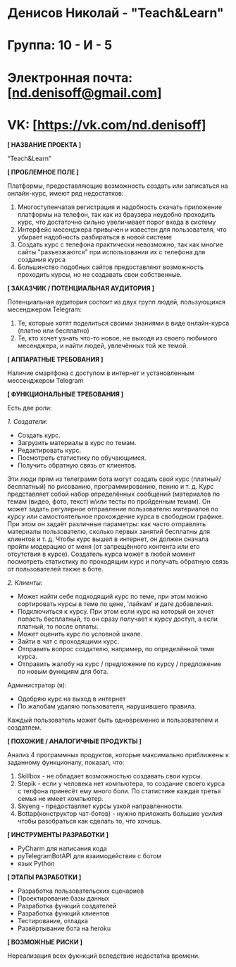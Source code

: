 # Денисов Николай - "Teach&Learn"
# Группа: 10 - И - 5
# Электронная почта: [nd.denisoff@gmail.com]
# VK: [https://vk.com/nd.denisoff]

**[ НАЗВАНИЕ ПРОЕКТА ]**

“Teach&Learn”

**[ ПРОБЛЕМНОЕ ПОЛЕ ]**

Платформы, предоставляющие возможность создать или записаться на онлайн-курс, имеют ряд недостатков:
1. Многоступенчатая регистрация и надобность скачать приложение платформы на телефон, так как из браузера неудобно проходить курс, что достаточно сильно увеличивает порог входа в систему
2. Интерфейс месенджера привычен и известен для пользователя, что убирает надобность разбираться в новой системе
3. Создать курс с телефона практически невозможно, так как многие сайты "разъезжаются" при использовании их с телефона для создания курса
4. Большинство подобных сайтов предоставляют возможность проходить курсы, но не создавать свои собственные.

**[ ЗАКАЗЧИК / ПОТЕНЦИАЛЬНАЯ АУДИТОРИЯ ]**

Потенциальная аудитория состоит из двух групп людей, пользующихся месенджером Telegram:
1. Те, которые хотят поделиться своими знаниями в виде онлайн-курса (платно или бесплатно)
2. Те, кто хочет узнать что-то новое, не выходя из своего любимого месенджера, и найти людей, увлечённых той же темой.

**[ АППАРАТНЫЕ ТРЕБОВАНИЯ ]**

Наличие смартфона с доступом в интернет и установленным мессенджером Telegram

**[ ФУНКЦИОНАЛЬНЫЕ ТРЕБОВАНИЯ ]**

Есть две роли:

*1. Создатели:*
- Создать курс.
- Загрузить материалы в курс по темам.
- Редактировать курс.
- Посмотреть статистику по обучающимся.
- Получить обратную связь от клиентов.

Эти люди прям из телеграмм бота могут создать свой курс (платный/бесплатный) по рисованию, программированию, пению и т. д. Курс представляет собой набор определённых сообщений (материалов по темам (видео, фото, текст) и/или тесты по пройденным темам). Он может задать регулярное отправление пользователю материалов по курсу или самостоятельное прохождение курса в свободном графике. При этом он задаёт различные параметры: как часто отправлять материалы пользователю, сколько первых занятий бесплатны для клиентов и т. д. Чтобы курс вышел в интернет, он должен сначала пройти модерацию от меня (от запрещённого контента или его отсутствия в курсе). Создатель курса может в любой момент посмотреть статистику по проходящим курс и получать обратную связь от пользователей также в боте.

*2. Клиенты:*
- Может найти себе подходящий курс по теме, при этом можно сортировать курсы в теме по цене, 'лайкам' и дате добавления.
- Подключиться к курсу. При этом если курс на который он хочет попасть бесплатный, то он сразу получает к курсу доступ, а если платный, то после оплаты.
- Может оценить курс по условной шкале.
- Зайти в чат с проходящими курс.
- Отправить вопрос создателю, например, по определённой теме курса.
- Отправить жалобу на курс / предложение по курсу / предложение по новым функциям для бота.

Администратор (я):
- Одобряю курс на выход в интернет
- По жалобам удаляю пользователя, нарушившего правила.

Каждый пользователь может быть одновременно и пользователем и создатлем.

**[ ПОХОЖИЕ / АНАЛОГИЧНЫЕ ПРОДУКТЫ ]**

Анализ 4 программных продуктов, которые максимально приближены к заданному функционалу, показал, что:
1. Skillbox - не обладает возможностью создавать свои курсы.
2. Stepik - если у человека нет компьютера, то создание своего курса с телфона принесёт ему много боли. По статистике каждая третья семья не имеет компьютер.
3. Skyeng - предоставляет курсы узкой направленности.
4. Bottap(конструктор чат-ботов) - нужно приложить большие усилия чтобы разобраться как сделать то, что хочешь.

**[ ИНСТРУМЕНТЫ РАЗРАБОТКИ ]**

- PyСharm для написания кода
- pyTelegramBotAPI для взаимодействия с ботом
- язык Python

**[ ЭТАПЫ РАЗРАБОТКИ ]**

* Разработка пользовательских сценариев
* Проектирование базы данных
* Разработка функций создателей
* Разработка функций клиентов
* Тестирование, отладка
* Развёртывание бота на heroku

**[ ВОЗМОЖНЫЕ РИСКИ ]**  

Нереализация всех фукнкций вследствие недостатка времени.
